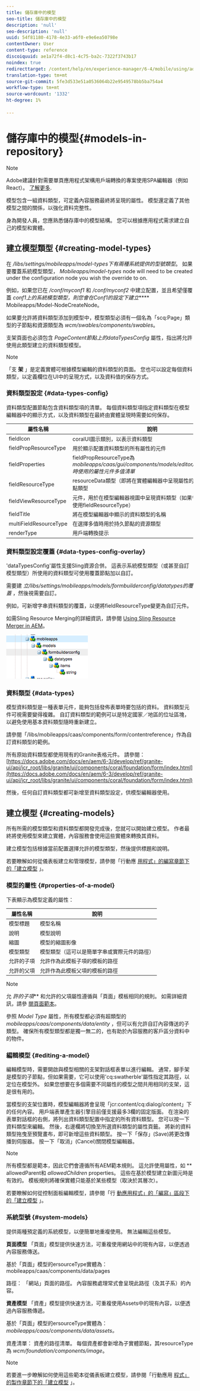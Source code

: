 ```yaml
---
title: 儲存庫中的模型
seo-title: 儲存庫中的模型
description: 'null'
seo-description: 'null'
uuid: 54f81180-4178-4e33-a6f0-e9e6ea50798e
contentOwner: User
content-type: reference
discoiquuid: ae1a72f4-d8c1-4c75-ba2c-7322f3743b17
noindex: true
redirecttarget: /content/help/en/experience-manager/6-4/mobile/using/administer-mobile-apps
translation-type: tm+mt
source-git-commit: 5fe3d533e51a0536064b22e9549578bb5ba754a4
workflow-type: tm+mt
source-wordcount: '1332'
ht-degree: 1%

---
```



# 儲存庫中的模型{#models-in-repository}

>[!NOTE]
>
>Adobe建議針對需要單頁應用程式架構用戶端轉換的專案使用SPA編輯器（例如React）。 [了解更多](/help/sites-developing/spa-overview.md).

模型包含一組資料類型，可定義內容服務最終將呈現的屬性。 模型還定義了其他模型之間的關係，以強化資料完整性。

身為開發人員，您應熟悉儲存庫中的模型結構。 您可以根據應用程式需求建立自己的模型和實體。

## 建立模型類型 {#creating-model-types}

在 */libs/settings/mobileapps/model-types下有兩種系統提供的型號類型*。 如果要覆蓋系統模型類型， *Mobileapps/model-types* node will need to be created under the configuration node you wish the override to on.

例如，如果您已在 */conf/myconf1* 和 */conf/myconf2* 中建立配置，並且希望僅覆蓋 *conf1上的系統模型類型，則您會在Conf1的設定下建立***** Mobileapps/Model-NodeCreateNode。

如果要允許將資料類型添加到模型中，模型類型必須有一個名為「scq:Page」類型的子節點和資源類型為 *wcm/swables/components/swables*。

支架頁面也必須包含 *PageContent節點上的dataTypesConfig* 屬性，指出將允許使用此類型建立的資料類型模型。

>[!NOTE]
>
>「支 **架** 」是定義實體可根據模型編輯的資料類型的頁面。 您也可以設定每個資料類型，以定義欄位在UI中的呈現方式，以及資料值的保存方式。

### 資料類型設定 {#data-types-config}

資料類型配置節點包含資料類型項的清單。 每個資料類型項指定資料類型在模型編輯器中的顯示方式，以及資料類型在最終由實體呈現時需要如何保存。

| **屬性名稱** | **說明** |
|---|---|
| fieldIcon | coralUI圖示類別，以表示資料類型 |
| fieldPropResourceType | 用於顯示配置資料類型的所有屬性的元件 |
| fieldProperties | fieldPropResourceType為 *mobileapps/caas/gui/components/models/editor/datatypes/field時使用的屬性元件多值清單* |
| fieldResourceType | resourceData類型（即將在實體編輯器中呈現屬性的元件）的持續節點類型 |
| fieldViewResourceType | 元件，用於在模型編輯器視圖中呈現資料類型（如果省略此屬性，將使用fieldResourceType） |
| fieldTitle | 將在模型編輯器中顯示的資料類型的名稱 |
| multiFieldResourceType | 在選擇多值時用於持久節點的資源類型 |
| renderType | 用戶端轉換提示 |

### 資料類型設定覆蓋 {#data-types-config-overlay}

&#39;dataTypesConfig&#39;屬性支援Sling資源合併。 這表示系統模型類型（或甚至自訂模型類型）所使用的資料類型可使用覆蓋節點加以自訂。

需要建 *立/libs/settings/mobileapps/models/formbuilderconfig/datatypes的覆蓋* ，然後視需要自訂。

例如，可新增字串資料類型的覆蓋，以便將fieldResourceType變更為自訂元件。

如需Sling Resource Merging的詳細資訊，請參閱 [Using Sling Resource Merger in AEM](/help/sites-developing/sling-resource-merger.md)。

![chlimage_1-7](assets/chlimage_1-7.png)

### 資料類型 {#data-types}

模型資料類型是一種表單元件，能夠包括發佈表單時要包括的資料。 資料類型元件可視需要變得複雜。 自訂資料類型的範例可以是特定國家／地區的位址區塊，以避免使用基本資料類型隨時重新建立。

請參閱「/libs/mobileapps/caas/components/form/contentreference」作為自訂資料類型的範例。

所有原始資料類型都使用現有的Granite表格元件。 請參閱： [https://docs.adobe.com/docs/en/aem/6-3/develop/ref/granite-ui/api/jcr_root/libs/granite/ui/components/coral/foundation/form/index.html](https://docs.adobe.com/docs/en/aem/6-3/develop/ref/granite-ui/api/jcr_root/libs/granite/ui/components/coral/foundation/form/index.html)

然後，任何自訂資料類型都可新增至資料類型設定，供模型編輯器使用。

## 建立模型 {#creating-models}

所有所需的模型類型和資料類型都開發完成後，您就可以開始建立模型。 作者最終將使用模型來建立實體，內容服務會使用這些實體來轉換其資料。

建立模型包括根據當前配置選擇允許的模型類型，然後提供標題和說明。

若要瞭解如何從儀表板建立和管理模型，請參閱「行動應 [用程式」的編寫章節下的「建立模型](/help/mobile/administer-mobile-apps.md) 」。

### 模型的屬性 {#properties-of-a-model}

下表顯示為模型定義的屬性：

| **屬性名稱** | **說明** |
|---|---|
| 模型標題 | 模型名稱 |
| 說明 | 模型說明 |
| 縮圖 | 模型的縮圖影像 |
| 模型類型 | 模型類型（這可以是簡單字串或實際元件的路徑） |
| 允許的子項 | 允許作為此模板子項的模板的路徑 |
| 允許的父項 | 允許作為此模板父項的模板的路徑 |

>[!NOTE]
>
>允 *許的子項*** 和允許的父項屬性遵循與「頁面」模板相同的規則。 如需詳細資訊，請參 [閱頁面範本](/help/sites-developing/page-templates-static.md)。
>
>參照 *Model Type* 屬性，所有模型都必須有超類型的 *mobileapps/caas/components/data/entity* ，但可以有允許自訂內容傳送的子類型。 確保所有模型類型都是獨一無二的，也有助於內容服務的客戶區分資料中的物件。

### 編輯模型 {#editing-a-model}

編輯模型時，需要開啟與模型相關的支架對話框表單以進行編輯。 通常，腳手架是模型的子節點，但如果需要，它可以使用&#39;cq:swatherble&#39;屬性指定其路徑，以定位在模型外。 如果您想要在多個需要不同屬性的模型之間共用相同的支架，這是很有用的。

當模型的支架位置時，模型編輯器將會呈現「jcr:content/cq:dialog/content」下的任何內容。 用戶端表單產生器引擎目前僅支援最多3欄的固定版面。 在渲染的表單對話框的右側，將列出資料類型配置中指定的所有資料類型。 您可以按一下資料類型來編輯。 然後，右邊欄將切換至所選資料類型的屬性頁籤。 將新的資料類型拖曳至預覽畫布，即可新增這些資料類型。 按一下「保存」(Save)將更改傳播到伺服器。 按一下「取消」(Cancel)關閉模型編輯器。

>[!NOTE]
>
>所有模型都是範本，因此它們會遵循所有AEM範本規則。 這允許使用屬性，如 ** allowedParent和 *allowedChildren* properties。 這些在基於模型建立新圖元時是有效的。 模板規則將確保實體只能基於某些模型（取決於其層次）。
>
>若要瞭解如何從控制面板編輯模型，請參閱「行 [動應用程式」的「編寫」區段下的「建立模型](/help/mobile/administer-mobile-apps.md) 」。

### 系統型號 {#system-models}

提供兩種預定義的系統模型，以便簡單地重複使用。 無法編輯這些模型。

**頁面模型** 「頁面」模型提供快速方法，可重複使用網站中的現有內容，以便透過內容服務傳送。

基於「頁面」模型的ersourceType實體為： mobileapps/caas/components/data/pages

路徑： 「網站」頁面的路徑。 內容服務處理常式會呈現此路徑（及其子系）的內容。

**資產模型** 「資產」模型提供快速方法，可重複使用Assets中的現有內容，以便透過內容服務傳遞。

基於「頁面」模型的ersourceType實體為： *mobileapps/caas/components/data/assets。*

資產清單： 資產的路徑清單。 每個資產都會新增為子實體節點，其resourceType為 *wcm/foundation/components/image*。

>[!NOTE]
>
>若要進一步瞭解如何使用這些範本從儀表板建立模型，請參閱「行動應用 [程式」的製作章節下的「建立模型](/help/mobile/administer-mobile-apps.md) 」。
